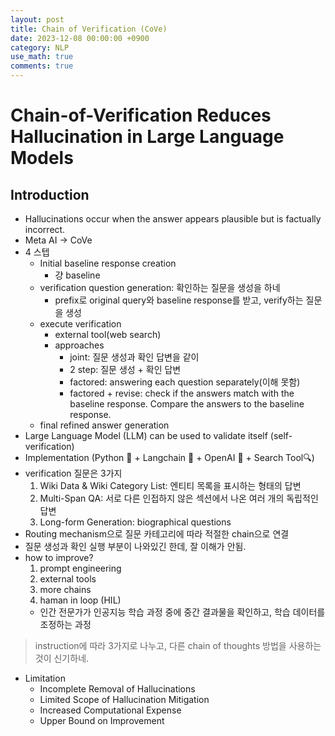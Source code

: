 ```yaml
---
layout: post
title: Chain of Verification (CoVe)
date: 2023-12-08 00:00:00 +0900
category: NLP
use_math: true
comments: true
---
```

# Chain-of-Verification Reduces Hallucination in Large Language Models

## Introduction

- Hallucinations occur when the answer appears plausible but is factually incorrect.
- Meta AI &rarr; CoVe
- 4 스텝
  - Initial baseline response creation
    - 걍 baseline
  - verification question generation: 확인하는 질문을 생성을 하네
    - prefix로 original query와 baseline response를 받고, verify하는 질문을 생성
  - execute verification
    - external tool(web search)
    - approaches
      - joint: 질문 생성과 확인 답변을 같이
      - 2 step: 질문 생성 + 확인 답변
      - factored: answering each question separately(이해 못함)
      - factored + revise: check if the answers match with the baseline response. Compare the answers to the baseline response.
  - final refined answer generation
- Large Language Model (LLM) can be used to validate itself (self-verification)
- Implementation (Python 🐍 + Langchain 🔗 + OpenAI 🦾 + Search Tool🔍)
- verification 질문은 3가지
  1. Wiki Data & Wiki Category List: 엔티티 목록을 표시하는 형태의 답변
  2. Multi-Span QA: 서로 다른 인접하지 않은 섹션에서 나온 여러 개의 독립적인 답변
  3. Long-form Generation: biographical questions
- Routing mechanism으로 질문 카테고리에 따라 적절한 chain으로 연결
- 질문 생성과 확인 실행 부분이 나와있긴 한데, 잘 이해가 안됨.
- how to improve?
  1. prompt engineering
  2. external tools
  3. more chains
  4. haman in loop (HIL)
    - 인간 전문가가 인공지능 학습 과정 중에 중간 결과물을 확인하고, 학습 데이터를 조정하는 과정
> instruction에 따라 3가지로 나누고, 다른 chain of thoughts 방법을 사용하는 것이 신기하네.
- Limitation
  - Incomplete Removal of Hallucinations
  - Limited Scope of Hallucination Mitigation
  - Increased Computational Expense
  - Upper Bound on Improvement